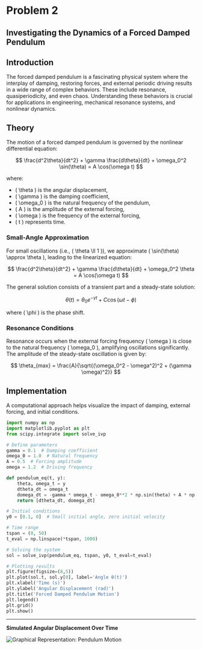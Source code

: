 # Problem 2

## Investigating the Dynamics of a Forced Damped Pendulum

## Introduction
The forced damped pendulum is a fascinating physical system where the interplay of damping, restoring forces, and external periodic driving results in a wide range of complex behaviors. These include resonance, quasiperiodicity, and even chaos. Understanding these behaviors is crucial for applications in engineering, mechanical resonance systems, and nonlinear dynamics.

## Theory
The motion of a forced damped pendulum is governed by the nonlinear differential equation:

$$ \frac{d^2\theta}{dt^2} + \gamma \frac{d\theta}{dt} + \omega_0^2 \sin(\theta) = A \cos(\omega t) $$

where:
- \( \theta \) is the angular displacement,
- \( \gamma \) is the damping coefficient,
- \( \omega_0 \) is the natural frequency of the pendulum,
- \( A \) is the amplitude of the external forcing,
- \( \omega \) is the frequency of the external forcing,
- \( t \) represents time.

### Small-Angle Approximation
For small oscillations (i.e., \( \theta \ll 1 \)), we approximate \( \sin(\theta) \approx \theta \), leading to the linearized equation:

$$ \frac{d^2\theta}{dt^2} + \gamma \frac{d\theta}{dt} + \omega_0^2 \theta = A \cos(\omega t) $$

The general solution consists of a transient part and a steady-state solution:

$$ \theta(t) = \theta_0 e^{-\gamma t} + C \cos(\omega t - \phi) $$

where \( \phi \) is the phase shift.

### Resonance Conditions
Resonance occurs when the external forcing frequency \( \omega \) is close to the natural frequency \( \omega_0 \), amplifying oscillations significantly. The amplitude of the steady-state oscillation is given by:

$$ \theta_{max} = \frac{A}{\sqrt{(\omega_0^2 - \omega^2)^2 + (\gamma \omega)^2}} $$

## Implementation
A computational approach helps visualize the impact of damping, external forcing, and initial conditions.

```python
import numpy as np
import matplotlib.pyplot as plt
from scipy.integrate import solve_ivp

# Define parameters
gamma = 0.1  # Damping coefficient
omega_0 = 1.0  # Natural frequency
A = 0.5  # Forcing amplitude
omega = 1.2  # Driving frequency

def pendulum_eq(t, y):
    theta, omega_t = y
    dtheta_dt = omega_t
    domega_dt = -gamma * omega_t - omega_0**2 * np.sin(theta) + A * np.cos(omega * t)
    return [dtheta_dt, domega_dt]

# Initial conditions
y0 = [0.1, 0]  # Small initial angle, zero initial velocity

# Time range
tspan = (0, 50)
t_eval = np.linspace(*tspan, 1000)

# Solving the system
sol = solve_ivp(pendulum_eq, tspan, y0, t_eval=t_eval)

# Plotting results
plt.figure(figsize=(8,5))
plt.plot(sol.t, sol.y[0], label='Angle θ(t)')
plt.xlabel('Time (s)')
plt.ylabel('Angular Displacement (rad)')
plt.title('Forced Damped Pendulum Motion')
plt.legend()
plt.grid()
plt.show()
```
---

**Simulated Angular Displacement Over Time**

![Graphical Representation: Pendulum Motion](/Users/elvintahmaz/Downloads/Graph2.png)

